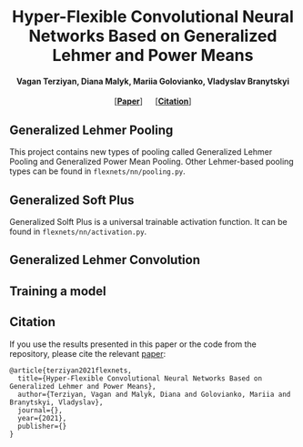 <h1 align="center">Hyper-Flexible Convolutional Neural Networks Based on Generalized Lehmer and Power Means</h1>

<h4 align="center">Vagan Terziyan, Diana Malyk, Mariia Golovianko, Vladyslav Branytskyi</h4>


<p align="center"> [<b><a href="">Paper</a></b>] &emsp; [<b><a href="#citation">Citation</a></b>] </p>

## Generalized Lehmer Pooling
This project contains new types of pooling called Generalized Lehmer Pooling and Generalized Power Mean Pooling. Other Lehmer-based pooling types can be found in `flexnets/nn/pooling.py`.

## Generalized Soft Plus
Generalized Solft Plus is a universal trainable activation function. It can be found in `flexnets/nn/activation.py`.

## Generalized Lehmer Convolution

## Training a model

## Citation

If you use the results presented in this paper or the code from the repository, please cite the relevant [paper]():
```
@article{terziyan2021flexnets,
  title={Hyper-Flexible Convolutional Neural Networks Based on Generalized Lehmer and Power Means},
  author={Terziyan, Vagan and Malyk, Diana and Golovianko, Mariia and Branytskyi, Vladyslav},
  journal={},
  year={2021},
  publisher={}
}
```